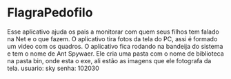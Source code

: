 # FlagraPedofilo
Esse aplicativo ajuda os pais a monitorar com quem seus filhos tem falado na Net e o que fazem.
O aplicativo tira fotos da tela do PC, assi é formado um video com os quadros.
O aplicativo fica rodando na bandeija do sistema e tem o nome de Ant Spywaer.
Ele cria uma pasta com o  nome de biblioteca na pasta bin, onde esta o exe, ali estão as imagens que ele fotografa da tela.
usuario: sky
senha: 102030
